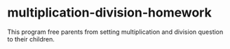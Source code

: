 # multiplication-division-homework
This program free parents from setting multiplication and division question to their children.
